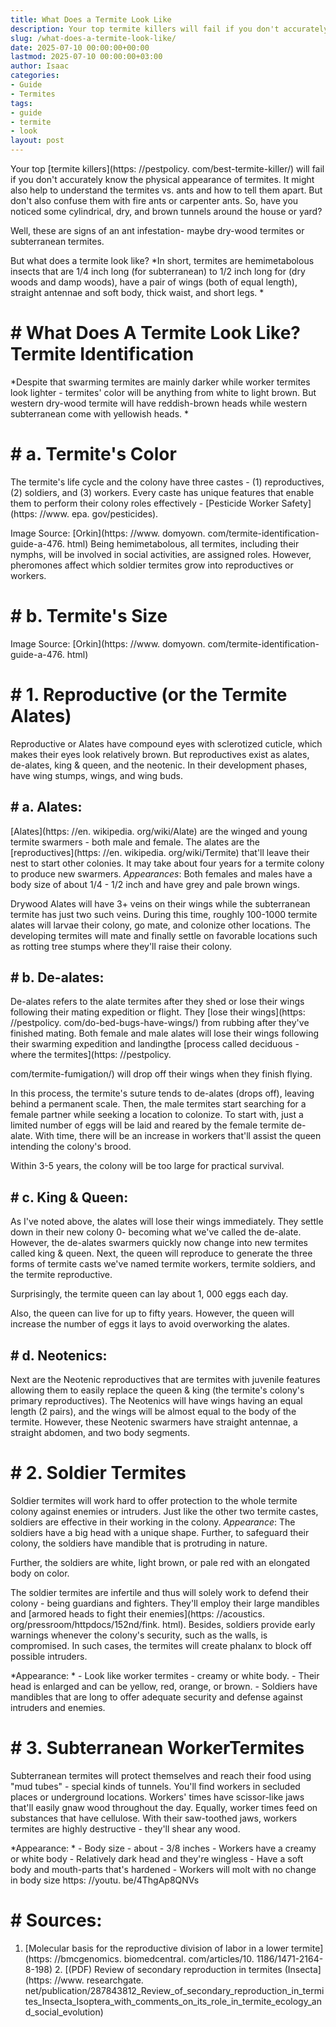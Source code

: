 ```yaml
---
title: What Does a Termite Look Like
description: Your top termite killers will fail if you don't accurately know the physical appearance of termites. It might also help to understand the termites vs.
slug: /what-does-a-termite-look-like/
date: 2025-07-10 00:00:00+00:00
lastmod: 2025-07-10 00:00:00+03:00
author: Isaac
categories:
- Guide
- Termites
tags:
- guide
- termite
- look
layout: post
---
```


Your top [termite killers](https: //pestpolicy. com/best-termite-killer/) will fail if you don't accurately know the physical appearance of termites. It might also help to understand the termites vs. ants and how to tell them apart. But don't also confuse them with fire ants or carpenter ants. So, have you noticed some cylindrical, dry, and brown tunnels around the house or yard?

Well, these are signs of an ant infestation- maybe dry-wood termites or subterranean termites.

But what does a termite look like? *In short, termites are hemimetabolous insects that are 1/4 inch long (for subterranean) to 1/2 inch long for (dry woods and damp woods), have a pair of wings (both of equal length), straight antennae and soft body, thick waist, and short legs. *

# # What Does A Termite Look Like? Termite Identification

*Despite that swarming termites are mainly darker while worker termites look lighter - termites' color will be anything from white to light brown. But western dry-wood termite will have reddish-brown heads while western subterranean come with yellowish heads. *

# # **a. Termite's Color**

The termite's life cycle and the colony have three castes - (1) reproductives, (2) soldiers, and (3) workers. Every caste has unique features that enable them to perform their colony roles effectively - [Pesticide Worker Safety](https: //www. epa. gov/pesticides).

Image Source: [Orkin](https: //www. domyown. com/termite-identification-guide-a-476. html) Being hemimetabolous, all termites, including their nymphs, will be involved in social activities, are assigned roles. However, pheromones affect which soldier termites grow into reproductives or workers.

# # **b. Termite's Size**

Image Source: [Orkin](https: //www. domyown. com/termite-identification-guide-a-476. html)

# # **1. Reproductive (or the Termite ****Alates****)**

Reproductive or Alates have compound eyes with sclerotized cuticle, which makes their eyes look relatively brown. But reproductives exist as alates, de-alates, king & queen, and the neotenic. In their development phases, have wing stumps, wings, and wing buds.

## # **a. Alates:**

[Alates](https: //en. wikipedia. org/wiki/Alate) are the winged and young termite swarmers - both male and female. The alates are the [reproductives](https: //en. wikipedia. org/wiki/Termite) that'll leave their nest to start other colonies. It may take about four years for a termite colony to produce new swarmers. *Appearances*: Both females and males have a body size of about 1/4 - 1/2 inch and have grey and pale brown wings.

Drywood Alates will have 3+ veins on their wings while the subterranean termite has just two such veins. During this time, roughly 100-1000 termite alates will larvae their colony, go mate, and colonize other locations. The developing termites will mate and finally settle on favorable locations such as rotting tree stumps where they'll raise their colony.

## # **b. De-alates:**

De-alates refers to the alate termites after they shed or lose their wings following their mating expedition or flight. They [lose their wings](https: //pestpolicy. com/do-bed-bugs-have-wings/) from rubbing after they've finished mating. Both female and male alates will lose their wings following their swarming expedition and landingthe [process called deciduous - where the termites](https: //pestpolicy.

com/termite-fumigation/) will drop off their wings when they finish flying.

In this process, the termite's suture tends to de-alates (drops off), leaving behind a permanent scale. Then, the male termites start searching for a female partner while seeking a location to colonize. To start with, just a limited number of eggs will be laid and reared by the female termite de-alate. With time, there will be an increase in workers that'll assist the queen intending the colony's brood.

Within 3-5 years, the colony will be too large for practical survival.

## # **c. King & Queen:**

As I've noted above, the alates will lose their wings immediately. They settle down in their new colony 0- becoming what we've called the de-alate. However, the de-alates swarmers quickly now change into new termites called king & queen. Next, the queen will reproduce to generate the three forms of termite casts we've named termite workers, termite soldiers, and the termite reproductive.

Surprisingly, the termite queen can lay about 1, 000 eggs each day.

Also, the queen can live for up to fifty years. However, the queen will increase the number of eggs it lays to avoid overworking the alates.

## # **d. Neotenics:**

Next are the Neotenic reproductives that are termites with juvenile features allowing them to easily replace the queen & king (the termite's colony's primary reproductives). The Neotenics will have wings having an equal length (2 pairs), and the wings will be almost equal to the body of the termite. However, these Neotenic swarmers have straight antennae, a straight abdomen, and two body segments.

# # **2. Soldier Termites**

Soldier termites will work hard to offer protection to the whole termite colony against enemies or intruders. Just like the other two termite castes, soldiers are effective in their working in the colony. *Appearance*: The soldiers have a big head with a unique shape. Further, to safeguard their colony, the soldiers have mandible that is protruding in nature.

Further, the soldiers are white, light brown, or pale red with an elongated body on color.

The soldier termites are infertile and thus will solely work to defend their colony - being guardians and fighters. They'll employ their large mandibles and [armored heads to fight their enemies](https: //acoustics. org/pressroom/httpdocs/152nd/fink. html). Besides, soldiers provide early warnings whenever the colony's security, such as the walls, is compromised. In such cases, the termites will create phalanx to block off possible intruders.

*Appearance: * - Look like worker termites - creamy or white body. - Their head is enlarged and can be yellow, red, orange, or brown. - Soldiers have mandibles that are long to offer adequate security and defense against intruders and enemies.

# # **3. ****Subterranean Worker****Termites**

Subterranean termites will protect themselves and reach their food using "mud tubes" - special kinds of tunnels. You'll find workers in secluded places or underground locations. Workers' times have scissor-like jaws that'll easily gnaw wood throughout the day. Equally, worker times feed on substances that have cellulose. With their saw-toothed jaws, workers termites are highly destructive - they'll shear any wood.

*Appearance: * - Body size - about - 3/8 inches - Workers have a creamy or white body - Relatively dark head and they're wingless - Have a soft body and mouth-parts that's hardened - Workers will molt with no change in body size https: //youtu. be/4ThgAp8QNVs

# # Sources:

1. [Molecular basis for the reproductive division of labor in a lower termite](https: //bmcgenomics. biomedcentral. com/articles/10. 1186/1471-2164-8-198) 2. [(PDF) Review of secondary reproduction in termites (Insecta](https: //www. researchgate. net/publication/287843812_Review_of_secondary_reproduction_in_termites_Insecta_Isoptera_with_comments_on_its_role_in_termite_ecology_and_social_evolution)
